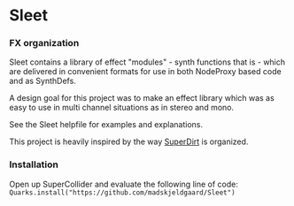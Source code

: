 # Sleet

### FX organization

Sleet contains a library of effect "modules" - synth functions that is -
which are delivered in convenient formats for use in both NodeProxy
based code and as SynthDefs.

A design goal for this project was to make an effect library which was as easy to use in multi channel situations as in stereo and mono.

See the Sleet helpfile for examples and explanations.

This project is heavily inspired by the way [SuperDirt](https://github.com/musikinformatik/SuperDirt) is organized.

### Installation

Open up SuperCollider and evaluate the following line of code:
`Quarks.install("https://github.com/madskjeldgaard/Sleet")`

